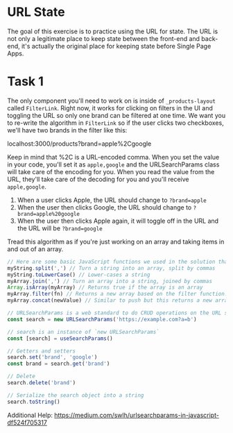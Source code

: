 # URL State

The goal of this exercise is to practice using the URL for state. The URL is not only a legitimate place to keep state between the front-end and back-end, it's actually the original place for keeping state before Single Page Apps.

# Task 1

The only component you'll need to work on is inside of `_products-layout` called `FilterLink`. Right now, it works for clicking on filters in the UI and toggling the URL so only one brand can be filtered at one time. We want you to re-write the algorithm in `FilterLink` so if the user clicks two checkboxes, we'll have two brands in the filter like this:

localhost:3000/products?brand=apple%2Cgoogle

Keep in mind that %2C is a URL-encoded comma. When you set the value in your code, you'll set it as `apple,google` and the URLSearchParams class will take care of the encoding for you. When you read the value from the URL, they'll take care of the decoding for you and you'll receive `apple,google`.

1. When a user clicks Apple, the URL should change to `?brand=apple`
2. When the user then clicks Google, the URL should change to `?brand=apple%20google`
3. When the user then clicks Apple again, it will toggle off in the URL and the URL will be `?brand=google`

Tread this algorithm as if you're just working on an array and taking items in and out of an array.

```js
// Here are some basic JavaScript functions we used in the solution that you might need:
myString.split(',') // Turn a string into an array, split by commas
myString.toLowerCase() // Lower-cases a string
myArray.join(',') // Turn an array into a string, joined by commas
Array.isArray(myArray) // Returns true if the array is an array
myArray.filter(fn) // Returns a new array based on the filter function. See https://developer.mozilla.org/en-US/docs/Web/JavaScript/Reference/Global_Objects/Array/filter
myArray.concat(newValue) // Similar to push but this returns a new array with the value added

// URLSearchParams is a web standard to do CRUD operations on the URL search params
const search = new URLSearchParams('https://example.com?a=b')

// search is an instance of `new URLSearchParams`
const [search] = useSearchParams()

// Getters and setters
search.set('brand', 'google')
const brand = search.get('brand')

// Delete
search.delete('brand')

// Serialize the search object into a string
search.toString()
```

Additional Help:
https://medium.com/swlh/urlsearchparams-in-javascript-df524f705317
